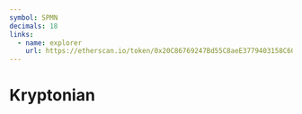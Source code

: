 ```yaml
---
symbol: SPMN
decimals: 18
links:
  - name: explorer
    url: https://etherscan.io/token/0x20C86769247Bd55C8aeE3779403158C609FEa530
---
```


# Kryptonian
